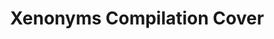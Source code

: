 ---
layout: media
title: "Xenonyms Compilation Cover"
blurb:
tags:
  categories: 3d
ads: false
share: false
image:
  id: 25693198884
---